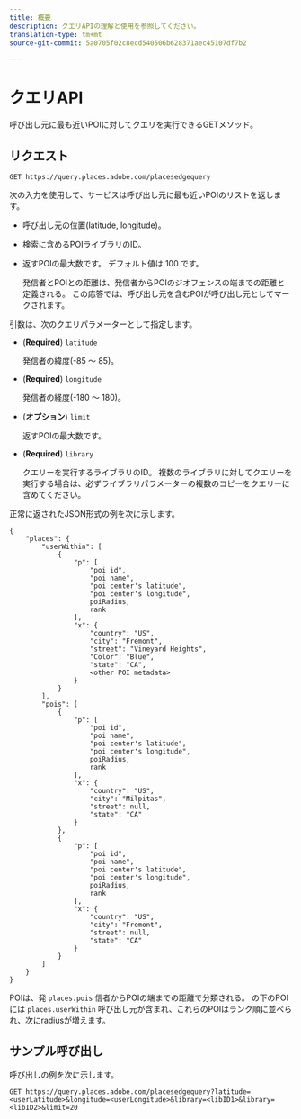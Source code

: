 ```yaml
---
title: 概要
description: クエリAPIの理解と使用を参照してください。
translation-type: tm+mt
source-git-commit: 5a0705f02c8ecd540506b628371aec45107df7b2

---
```




# クエリAPI

呼び出し元に最も近いPOIに対してクエリを実行できるGETメソッド。

## リクエスト

```text
GET https://query.places.adobe.com/placesedgequery
```

次の入力を使用して、サービスは呼び出し元に最も近いPOIのリストを返します。

* 呼び出し元の位置\(latitude, longitude\)。
* 検索に含めるPOIライブラリのID。
* 返すPOIの最大数です。  デフォルト値は 100 です。

   発信者とPOIとの距離は、発信者からPOIのジオフェンスの端までの距離と定義される。 この応答では、呼び出し元を含むPOIが呼び出し元としてマークされます。

引数は、次のクエリパラメーターとして指定します。

* (**Required**) `latitude`

   発信者の緯度(-85 ～ 85)。
* (**Required**) `longitude`

   発信者の経度(-180 ～ 180)。

* (**オプション**) `limit`

   返すPOIの最大数です。

* (**Required**) `library`

   クエリーを実行するライブラリのID。 複数のライブラリに対してクエリーを実行する場合は、必ずライブラリパラメーターの複数のコピーをクエリーに含めてください。

正常に返されたJSON形式の例を次に示します。

```markup
{
    "places": {
        "userWithin": [
            {
                "p": [
                    "poi id",
                    "poi name",
                    "poi center's latitude",
                    "poi center's longitude",
                    poiRadius,
                    rank
                ],
                "x": {
                    "country": "US",
                    "city": "Fremont",
                    "street": "Vineyard Heights",
                    "Color": "Blue",
                    "state": "CA",
                    <other POI metadata>
                }
            }
        ],
        "pois": [
            {
                "p": [
                    "poi id",
                    "poi name",
                    "poi center's latitude",
                    "poi center's longitude",
                    poiRadius,
                    rank
                ],
                "x": {
                    "country": "US",
                    "city": "Milpitas",
                    "street": null,
                    "state": "CA"
                }
            },
            {
                "p": [
                    "poi id",
                    "poi name",
                    "poi center's latitude",
                    "poi center's longitude",
                    poiRadius,
                    rank
                ],
                "x": {
                    "country": "US",
                    "city": "Fremont",
                    "street": null,
                    "state": "CA"
                }
            }
        ]
    }
}
```

POIは、発 `places.pois` 信者からPOIの端までの距離で分類される。 の下のPOIには `places.userWithin` 呼び出し元が含まれ、これらのPOIはランク順に並べられ、次にradiusが増えます。

## サンプル呼び出し

呼び出しの例を次に示します。

```text
GET https://query.places.adobe.com/placesedgequery?latitude=<userLatitude>&longitude=<userLongitude>&library=<libID1>&library=<libID2>&limit=20
```
